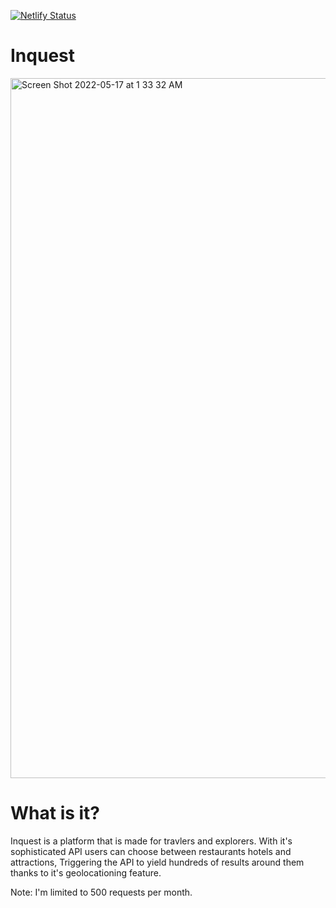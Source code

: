 [![Netlify Status](https://api.netlify.com/api/v1/badges/787d37b5-b2f7-4b35-a490-e83334bf14ec/deploy-status)](https://app.netlify.com/sites/inquest/deploys)

# Inquest

<img width="1120" alt="Screen Shot 2022-05-17 at 1 33 32 AM" src="https://user-images.githubusercontent.com/60147220/168694140-2fdb644b-b136-495d-b95c-7a470ebfeed3.png">

# What is it?

Inquest is a platform that is made for travlers and explorers. With it's sophisticated API users can choose between restaurants hotels and attractions,
Triggering the API to yield hundreds of results around them thanks to it's geolocationing feature.


Note: 
I'm limited to 500 requests per month.
